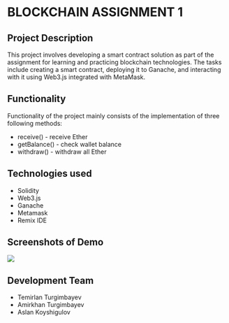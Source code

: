 # BLOCKCHAIN ASSIGNMENT 1

## Project Description
This project involves developing a smart contract solution as part of the assignment for learning and practicing blockchain technologies. The tasks include creating a smart contract, deploying it to Ganache, and interacting with it using Web3.js integrated with MetaMask.

## Functionality
Functionality of the project mainly consists of the implementation of three following methods:
- receive() - receive Ether
- getBalance() - check wallet balance
- withdraw() - withdraw all Ether

## Technologies used
- Solidity
- Web3.js
- Ganache
- Metamask
- Remix IDE

## Screenshots of Demo
![](media/remix-screen1.png)

## Development Team
- Temirlan Turgimbayev
- Amirkhan Turgimbayev
- Aslan Koyshigulov
